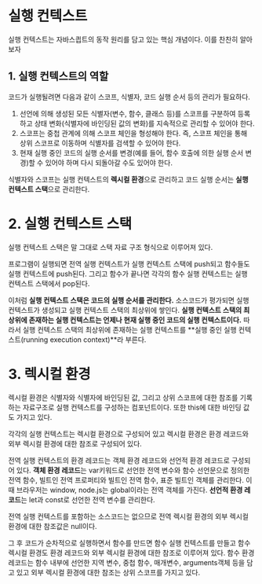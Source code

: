 # 실행 컨텍스트

실행 컨텍스트는 자바스킙트의 동작 원리를 담고 있는 핵심 개념이다. 이를 찬찬히 알아보자



## 1. 실행 컨텍스트의 역할

코드가 실행될려면 다음과 같이 스코프, 식별자, 코드 실행 순서 등의 관리가 필요하다.

1. 선언에 의해 생성된 모든 식별자(변수, 함수, 클래스 등)를 스코프를 구분하여 등록하고 상태 변화(식별자에 바인딩된 값의 변화)를 지속적으로 관리할 수 있어야 한다.
2. 스코프는 중첩 관계에 의해 스코프 체인을 형성해야 한다. 즉, 스코프 체인을 통해 상위 스코프로 이동하며 식별자를 검색할 수 있어야 한다.
3. 현재 실행 중인 코드의 실행 순서를 변경(예를 들어, 함수 호출에 의한 실행 순서 변경)할 수 있어야 하며 다시 되돌아갈 수도 있어야 한다.

식별자와 스코프는 실행 컨텍스트의 **렉시컬 환경**으로 관리하고 코드 실행 순서는 **실행 컨텍스트 스택**으로 관리한다. 



# 2. 실행 컨텍스트 스택

실행 컨텍스트 스택은 말 그대로 스택 자료 구조 형식으로 이루어져 있다.

프로그램이 실행되면 전역 실행 컨텍스트가 실행 컨텍스트 스택에 push되고 함수들도 실행 컨텍스트에 push된다. 그리고 함수가 끝나면 각각의 함수 실행 컨텍스트는 실행 컨텍스트 스택에서 pop된다. 

이처럼 **실행 컨텍스트 스택은 코드의 실행 순서를 관리한다.** 소스코드가 평가되면 실행 컨텍스트가 생성되고 실행 컨텍스트 스택의 최상위에 쌓인다. **실행 컨텍스트 스택의 최상위에 존재하는 실행 컨텍스트는 언제나 현재 실행 중인 코드의 실행 컨텍스트이다.** 따라서 실행 컨텍스트 스택의 최상위에 존재하는 실행 컨텍스트를 **실행 중인 실행 컨텍스트(running execution context)**라 부른다.



# 3. 렉시컬 환경

렉시컬 환경은 식별자와 식별자에 바인딩된 값, 그리고 상위 스코프에 대한 참조를 기록하는 자료구조로 실행 컨텍스트를 구성하는 컴포넌트이다. 또한 this에 대한 바인딩 값도 가지고 있다.

각각의 실행 컨텍스트는 렉시컬 환경으로 구성되어 있고 렉시컬 환경은 환경 레코드와 외부 렉시컬 환경에 대한 참조로 구성되어 있다.

전역 실행 컨텍스트의 환경 레코드는 객체 환경 레코드와 선언적 환경 레코드로 구성되어 있다. **객체 환경 레코드**는 var키워드로 선언한 전역 변수와 함수 선언문으로 정의한 전역 함수, 빌트인 전역 프로퍼티와 빌트인 전역 함수, 표준 빌트인 객체를 관리한다. 이때 브라우저는 window, node.js는 global이라는 전역 객체를 가진다. **선언적 환경 레코드**는 let과 const로 선언한 전역 변수를 관리한다.

전역 실행 컨텍스트를 포함하는 소스코드는 없으므로 전역 렉시컬 환경의 외부 렉시컬 환경에 대한 참조값은 null이다.

그 후 코드가 순차적으로 실행하면서 함수를 만드면 함수 실행 컨텍스트를 만들고 함수 렉시컬 환경도 환경 레코드와 외부 렉시컬 환경에 대한 참조로 이루어져 있다. 함수 환경 레코드는 함수 내부에 선언한 지역 변수, 중첩 함수, 매개변수, arguments객체 등을 담고 있고 외부 렉시컬 환경에 대한 참조는 상위 스코프를 가지고 있다.